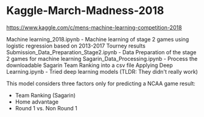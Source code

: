 # Kaggle-March-Madness-2018
https://www.kaggle.com/c/mens-machine-learning-competition-2018


Machine learning_2018.ipynb - Machine learning of stage 2 games using logistic regression based on 2013-2017 Tourney results
Submission_Data_Preparation_Stage2.ipynb - Data Preparation of the stage 2 games for machine learning
Sagarin_Data_Processing.ipynb - Process the downloadable Sagarin Team Ranking into a csv file
Applying Deep Learning.ipynb - Tried deep learning models (TLDR: They didn't really work)

This model considers three factors only for predicting a NCAA game result: 
- Team Ranking (Sagarin)
- Home advantage
- Round 1 vs. Non Round 1
